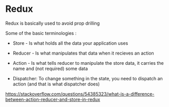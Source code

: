 # Redux

Redux is basically used to avoid prop drilling

Some of the basic terminologies :

- Store - Is what holds all the data your application uses

- Reducer - Is what manipulates that data when it recieves an action

- Action - Is what tells reducer to manipulate the store data, it carries the name and (not required) some data

- Dispatcher: To change something in the state, you need to dispatch an action (and that is what dispatcher does)


https://stackoverflow.com/questions/54385323/what-is-a-difference-between-action-reducer-and-store-in-redux